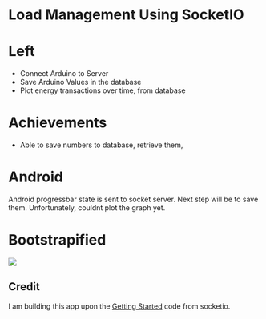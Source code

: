 # Load Management Using SocketIO

# Left
- Connect Arduino to Server
- Save Arduino Values in the database
- Plot energy transactions over time, from database

# Achievements
- Able to save numbers to database, retrieve them,  


# Android 
Android progressbar state is sent to socket server. Next step will be to save them. Unfortunately, couldnt plot the graph yet.



# Bootstrapified
<img src="https://github.com/sifatsultan/socketio-loadmanagement/blob/branch/design/2.jpg" />


## Credit
I am building this app upon the  [Getting Started](http://socket.io/get-started/chat/) code from socketio.
